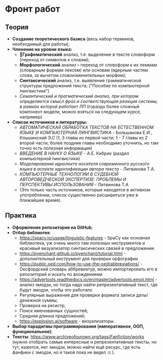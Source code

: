 # Фронт работ
## Теория 
- **Создание теоретического базиса** (весь набор терминов, необходимый для работы);
- **Членение на уровни языка:**
    - **Графематический** анализ, т.е. выделение в тексте словоформ (переход от символов к словам);
    - **Морфологический** анализ – переход от словоформ к их леммам (словарным формам лексем) или основам (ядерным частям слова, за вычетом словоизменительных морфем);
    - **Синтаксический** анализ, т.е. выявление грамматической структуры предложений текста; ("Пособие по компьютерной лингвистике") 
    - *Семантический и прагматический анализ, при котором определяется смысл фраз и соответствующая реакция системы, в рамках которой работает ЛП* (гораздо более сложный компонент модели, можно взяться на следующем курсе, например)
- **Список источников и литературы:**
	- *АВТОМАТИЧЕСКАЯ ОБРАБОТКА ТЕКСТОВ НА ЕСТЕСТВЕННОМ ЯЗЫКЕ И КОМПЬЮТЕРНАЯ ЛИНГВИСТИКА* - Большакова Е.И., Клышинский Э.С  (1, 3 главы из первой части; 1 - 7 главы из 2 второй части; более поздние главы необходимо уточнить, но там точно есть полезная информация) 
	- *ВВЕДЕНИЕ В НАУКУ О ЯЗЫКЕ* - А.Е. Кибрик (раздел компьютерной лингвистики)
	- *Моделирование идиолекта носителя современного русского языка в аспекте идентификации автора текста* - Литвинова Т.А.
	- *КОМПЬЮТЕРНЫЕ ТЕХНОЛОГИИ В СУДЕБНОЙ АВТОРОВЕДЧЕСКОЙ ЭКСПЕРТИЗЕ: ПРОБЛЕМЫ И ПЕРСПЕКТИВЫ ИСПОЛЬЗОВАНИЯ* - Литвинова Т.А
	- (Это только часть источников, которые находятся в активном употреблении, список существенно расшириться уже в ближайшее время).

## Практика
- **Оформление репозитория на GitHub**;
- **Отбор библиотек**:
	- https://spacy.io/usage/linguistic-features - SpaCy как основная библиотека, уж очень много там полезных инструментов и красивый визуализатор синтаксических связей в предложении.
	- https://pyenchant.github.io/pyenchant/tutorial.html - дополнительный инструмент для проверки орфографии 
	- https://public.oed.com/how-to-use-the-oed/abbreviations/ - Оксфордский словарь аббревиатур, можно импортировать его в репозиторий и искать по вхождениями
	- https://advertools.readthedocs.io/en/master/advertools.emoji.html - анализ эмодзи, но тогда надо найти репрезентативный текст, где будут эмодзи, чтобы это работало
	- Регулярные выражения для проверки формата записи даты/денежной суммы;
	- Проверка на регистр;
	- Поиск именованных сущностей;
	- Средняя длинна предложений;
	- https://explosion.ai/software - визуализаторы.
- **Выбор парадигмы программирования (императивное, ООП, функциональное)**;
- **Тексты**: https://www.archiveofourown.org/tags/Fanfiction/works (нужно отобрать самые интересные и репрезентативные тексты, но тут, кажется, нет эмодзи, можно найти ещё ресурс, где есть фанфики с эмодзи, но я такой пока не видел :c ).
